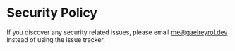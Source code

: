 # Security Policy

If you discover any security related issues, please email me@gaelreyrol.dev instead of using the issue tracker.
